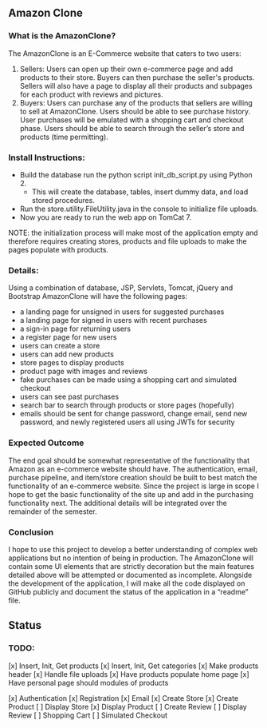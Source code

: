 ## Amazon Clone

### What is the AmazonClone?

The AmazonClone is an E-Commerce website that caters to two users:
1. Sellers: Users can open up their own e-commerce page and add products to their store. Buyers can then purchase the seller's products. Sellers will also have a page to display all their products and subpages for each product with reviews and pictures.
2. Buyers: Users can purchase any of the products that sellers are willing to sell at AmazonClone. Users should be able to see purchase history. User purchases will be emulated with a shopping cart and checkout phase. Users should be able to search through the seller’s store and products (time permitting).

### Install Instructions:
- Build the database run the python script init_db_script.py using Python 2.
	- This will create the database, tables, insert dummy data, and load stored procedures.
- Run the store.utility.FileUtility.java in the console to initialize file uploads.
- Now you are ready to run the web app on TomCat 7. 

NOTE: the initialization process will make most of the application empty and therefore requires
creating stores, products and file uploads to make the pages populate with products.

### Details:

Using a combination of database, JSP, Servlets, Tomcat, jQuery and Bootstrap AmazonClone will have the following pages:
- a landing page for unsigned in users for suggested purchases
- a landing page for signed in users with recent purchases
- a sign-in page for returning users
- a register page for new users
- users can create a store
- users can add new products
- store pages to display products
- product page with images and reviews
- fake purchases can be made using a shopping cart and simulated checkout
- users can see past purchases
- search bar to search through products or store pages (hopefully)
- emails should be sent for change password, change email, send new password, and newly registered users all using JWTs for security

### Expected Outcome

The end goal should be somewhat representative of the functionality that Amazon as an e-commerce website should have. The authentication, email, purchase pipeline, and item/store creation should be built to best match the functionality of an e-commerce website. Since the project is large in scope I hope to get the basic functionality of the site up and add in the purchasing functionality next. The additional details will be integrated over the remainder of the semester.

### Conclusion

I hope to use this project to develop a better understanding of complex web applications but no intention of being in production. The AmazonClone will contain some UI elements that are strictly decoration but the main features detailed above will be attempted or documented as incomplete. Alongside the development of the application, I will make all the code displayed on GitHub publicly and document the status of the application in a “readme” file.

## Status

### TODO:

[x] Insert, Init, Get products
[x] Insert, Init, Get categories
[x] Make products header
[x] Handle file uploads
[x] Have products populate home page
[x] Have personal page should modules of products

[x] Authentication
[x] Registration
[x] Email
[x] Create Store
[x] Create Product
[ ] Display Store
[x] Display Product
[ ] Create Review
[ ] Display Review
[ ] Shopping Cart
[ ] Simulated Checkout